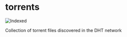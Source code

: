 torrents 
========
![Indexed](https://img.shields.io/badge/indexed-255689-blue)

Collection of torrent files discovered in the DHT network
